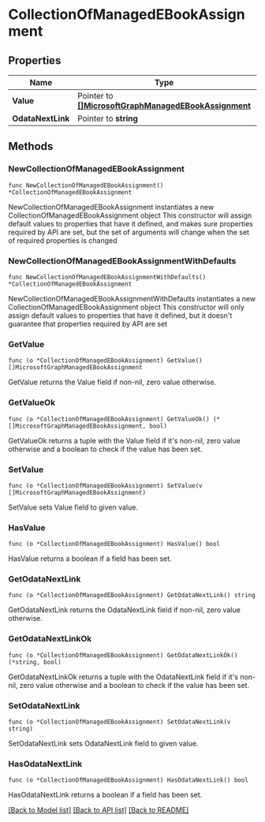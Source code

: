 # CollectionOfManagedEBookAssignment

## Properties

Name | Type | Description | Notes
------------ | ------------- | ------------- | -------------
**Value** | Pointer to [**[]MicrosoftGraphManagedEBookAssignment**](MicrosoftGraphManagedEBookAssignment.md) |  | [optional] 
**OdataNextLink** | Pointer to **string** |  | [optional] 

## Methods

### NewCollectionOfManagedEBookAssignment

`func NewCollectionOfManagedEBookAssignment() *CollectionOfManagedEBookAssignment`

NewCollectionOfManagedEBookAssignment instantiates a new CollectionOfManagedEBookAssignment object
This constructor will assign default values to properties that have it defined,
and makes sure properties required by API are set, but the set of arguments
will change when the set of required properties is changed

### NewCollectionOfManagedEBookAssignmentWithDefaults

`func NewCollectionOfManagedEBookAssignmentWithDefaults() *CollectionOfManagedEBookAssignment`

NewCollectionOfManagedEBookAssignmentWithDefaults instantiates a new CollectionOfManagedEBookAssignment object
This constructor will only assign default values to properties that have it defined,
but it doesn't guarantee that properties required by API are set

### GetValue

`func (o *CollectionOfManagedEBookAssignment) GetValue() []MicrosoftGraphManagedEBookAssignment`

GetValue returns the Value field if non-nil, zero value otherwise.

### GetValueOk

`func (o *CollectionOfManagedEBookAssignment) GetValueOk() (*[]MicrosoftGraphManagedEBookAssignment, bool)`

GetValueOk returns a tuple with the Value field if it's non-nil, zero value otherwise
and a boolean to check if the value has been set.

### SetValue

`func (o *CollectionOfManagedEBookAssignment) SetValue(v []MicrosoftGraphManagedEBookAssignment)`

SetValue sets Value field to given value.

### HasValue

`func (o *CollectionOfManagedEBookAssignment) HasValue() bool`

HasValue returns a boolean if a field has been set.

### GetOdataNextLink

`func (o *CollectionOfManagedEBookAssignment) GetOdataNextLink() string`

GetOdataNextLink returns the OdataNextLink field if non-nil, zero value otherwise.

### GetOdataNextLinkOk

`func (o *CollectionOfManagedEBookAssignment) GetOdataNextLinkOk() (*string, bool)`

GetOdataNextLinkOk returns a tuple with the OdataNextLink field if it's non-nil, zero value otherwise
and a boolean to check if the value has been set.

### SetOdataNextLink

`func (o *CollectionOfManagedEBookAssignment) SetOdataNextLink(v string)`

SetOdataNextLink sets OdataNextLink field to given value.

### HasOdataNextLink

`func (o *CollectionOfManagedEBookAssignment) HasOdataNextLink() bool`

HasOdataNextLink returns a boolean if a field has been set.


[[Back to Model list]](../README.md#documentation-for-models) [[Back to API list]](../README.md#documentation-for-api-endpoints) [[Back to README]](../README.md)


